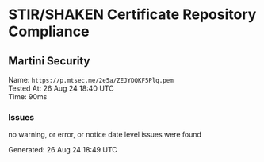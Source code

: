 # STIR/SHAKEN Certificate Repository Compliance

## Martini Security

Name: `https://p.mtsec.me/2e5a/ZEJYDQKF5Plq.pem`\
Tested At: 26 Aug 24 18:40 UTC\
Time: 90ms

### Issues

no warning, or error, or notice date level issues were found

Generated: 26 Aug 24 18:49 UTC